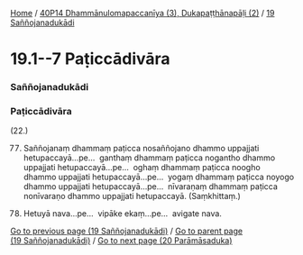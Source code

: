 
[Home](/) / [40P14 Dhammānulomapaccanīya (3), Dukapaṭṭhānapāḷi (2)](/tipitaka/40P14.md) / [19 Saññojanadukādi](/tipitaka/40P14/19.md)

# 19.1--7 Paṭiccādivāra

### Saññojanadukādi

### Paṭiccādivāra

(22.)

77. Saññojanaṃ dhammaṃ paṭicca nosaññojano dhammo uppajjati hetupaccayā…pe…  ganthaṃ dhammaṃ paṭicca nogantho dhammo uppajjati hetupaccayā…pe…  oghaṃ dhammaṃ paṭicca noogho dhammo uppajjati hetupaccayā…pe…  yogaṃ dhammaṃ paṭicca noyogo dhammo uppajjati hetupaccayā…pe…  nīvaraṇaṃ dhammaṃ paṭicca nonīvaraṇo dhammo uppajjati hetupaccayā. (Saṃkhittaṃ.)

78. Hetuyā nava…pe…  vipāke ekaṃ…pe…  avigate nava.

[Go to previous page (19 Saññojanadukādi)](/tipitaka/40P14/19.md) / [Go to parent page (19 Saññojanadukādi)](/tipitaka/40P14/19.md) / [Go to next page (20 Parāmāsaduka)](/tipitaka/40P14/20.md)


